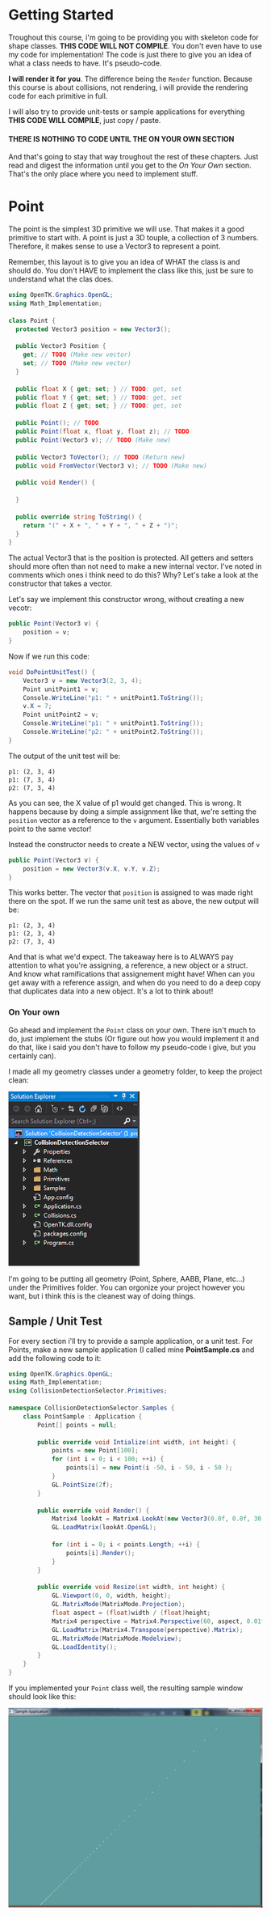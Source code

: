 # Getting Started

Troughout this course, i'm going to be providing you with skeleton code for shape classes. __THIS CODE WILL NOT COMPILE__. You don't even have to use my code for implementation! The code is just there to give you an idea of what a class needs to have. It's pseudo-code.

__I will render it for you__. The difference being the ```Render``` function. Because this course is about collisions, not rendering, i will provide the rendering code for each primitive in full. 

I will also try to provide unit-tests or sample applications for everything __THIS CODE WILL COMPILE__, just copy / paste.

#### THERE IS NOTHING TO CODE UNTIL THE ON YOUR OWN SECTION

And that's going to stay that way troughout the rest of these chapters. Just read and digest the information until you get to the _On Your Own_ section. That's the only place where you need to implement stuff.

# Point

The point is the simplest 3D primitive we will use. That makes it a good primitive to start with. A point is just a 3D touple, a collection of 3 numbers. Therefore, it makes sense to use a Vector3 to represent a point.

Remember, this layout is to give you an idea of WHAT the class is and should do. You don't HAVE to implement the class like this, just be sure to understand what the clas does.

```cs
using OpenTK.Graphics.OpenGL;
using Math_Implementation;

class Point {
  protected Vector3 position = new Vector3();
  
  public Vector3 Position {
    get; // TODO (Make new vector)
    set; // TODO (Make new vector)
  }
  
  public float X { get; set; } // TODO: get, set
  public float Y { get; set; } // TODO: get, set
  public float Z { get; set; } // TODO: get, set
  
  public Point(); // TODO
  public Point(float x, float y, float z); // TODO
  public Point(Vector3 v); // TODO (Make new)
  
  public Vector3 ToVector(); // TODO (Return new)
  public void FromVector(Vector3 v); // TODO (Make new)
  
  public void Render() {
  
  }
  
  public override string ToString() {
    return "(" + X + ", " + Y + ", " + Z + ")";
  }
}
```

The actual Vector3 that is the position is protected. All getters and setters should more often than not need to make a new internal vector. I've noted in comments which ones i think need to do this? Why? Let's take a look at the constructor that takes a vector.

Let's say we implement this constructor wrong, without creating a new vecotr:

```cs
public Point(Vector3 v) {
    position = v;
}
```

Now if we run this code:

```cs
void DoPointUnitTest() {
    Vector3 v = new Vector3(2, 3, 4);
    Point unitPoint1 = v;
    Console.WriteLine("p1: " + unitPoint1.ToString());
    v.X = 7;
    Point unitPoint2 = v;
    Console.WriteLine("p1: " + unitPoint1.ToString());
    Console.WriteLine("p2: " + unitPoint2.ToString());
}
```

The output of the unit test will be:

```
p1: (2, 3, 4)
p1: (7, 3, 4)
p2: (7, 3, 4)
```

As you can see, the X value of p1 would get changed. This is wrong. It happens because by doing a simple assignment like that, we're setting the ```position``` vector as a reference to the ```v``` argument. Essentially both variables point to the same vector!

Instead the constructor needs to create a NEW vector, using the values of ```v```

```cs
public Point(Vector3 v) {
    position = new Vector3(v.X, v.Y, v.Z);
}
```

This works better. The vector that ```position``` is assigned to was made right there on the spot. If we run the same unit test as above, the new output will be:

```
p1: (2, 3, 4)
p1: (2, 3, 4)
p2: (7, 3, 4)
```

And that is what we'd expect. The takeaway here is to ALWAYS pay attention to what you're assigning, a reference, a new object or a struct. And know what ramifications that assignement might have! When can you get away with a reference assign, and when do you need to do a deep copy that duplicates data into a new object. It's a lot to think about!

### On Your own

Go ahead and implement the ```Point``` class on your own. There isn't much to do, just implement the stubs (Or figure out how you would implement it and do that, like i said you don't have to follow my pseudo-code i give, but you certainly can).

I made all my geometry classes under a geometry folder, to keep the project clean:

![NEW FOLDER](primitives_file.png)

I'm going to be putting all geometry (Point, Sphere, AABB, Plane, etc...) under the Primitives folder. You can orgonize your project however you want, but i think this is the cleanest way of doing things.

## Sample / Unit Test

For every section i'll try to provide a sample application, or a unit test. For Points, make a new sample application (I called mine __PointSample.cs__ and add the following code to it:

```cs
using OpenTK.Graphics.OpenGL;
using Math_Implementation;
using CollisionDetectionSelector.Primitives;

namespace CollisionDetectionSelector.Samples {
    class PointSample : Application {
        Point[] points = null;

        public override void Intialize(int width, int height) {
            points = new Point[100];
            for (int i = 0; i < 100; ++i) {
                points[i] = new Point(i -50, i - 50, i - 50 );
            }
            GL.PointSize(2f);
        }

        public override void Render() {
            Matrix4 lookAt = Matrix4.LookAt(new Vector3(0.0f, 0.0f, 30.0f), new Vector3(0.0f, 0.0f, 0.0f), new Vector3(0.0f, 1.0f, 0.0f));
            GL.LoadMatrix(lookAt.OpenGL);

            for (int i = 0; i < points.Length; ++i) {
                points[i].Render();
            }
        }

        public override void Resize(int width, int height) {
            GL.Viewport(0, 0, width, height);
            GL.MatrixMode(MatrixMode.Projection);
            float aspect = (float)width / (float)height;
            Matrix4 perspective = Matrix4.Perspective(60, aspect, 0.01f, 1000.0f);
            GL.LoadMatrix(Matrix4.Transpose(perspective).Matrix);
            GL.MatrixMode(MatrixMode.Modelview);
            GL.LoadIdentity();
        }
    }
}
```

If you implemented your ```Point``` class well, the resulting sample window should look like this:

![PS](point_sample.png)